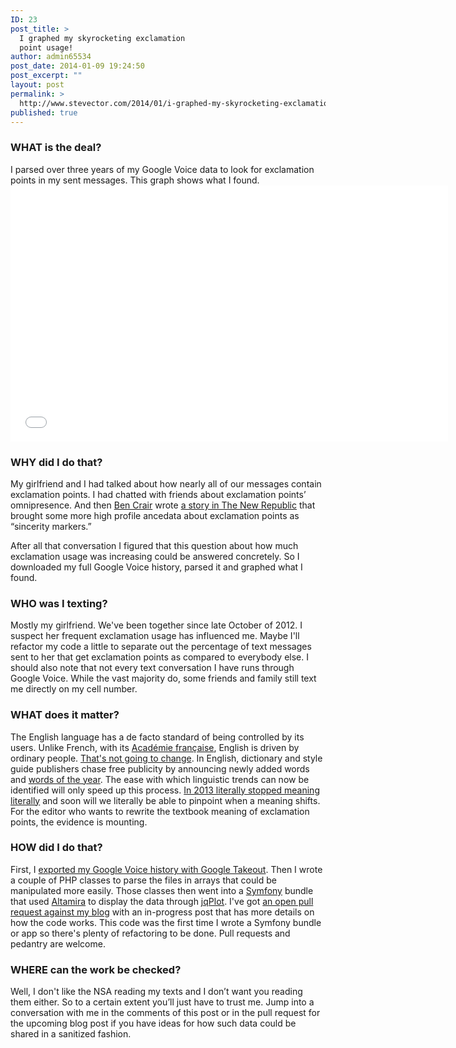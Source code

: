 ```yaml
---
ID: 23
post_title: >
  I graphed my skyrocketing exclamation
  point usage!
author: admin65534
post_date: 2014-01-09 19:24:50
post_excerpt: ""
layout: post
permalink: >
  http://www.stevector.com/2014/01/i-graphed-my-skyrocketing-exclamation-point-usage/
published: true
---
```

<h3>WHAT is the deal?</h3>
I parsed over three years of my Google Voice data to look for exclamation points in my sent messages. This graph shows what I found.

<iframe src="/assets/post_specific/2014/01/google_voice_exclamation/chart.htm" width="700px" height="410px" frameborder="0"></iframe>
<h3>WHY did I do that?</h3>
My girlfriend and I had talked about how nearly all of our messages contain exclamation points.
I had chatted with friends about exclamation points’ omnipresence.
And then <a href="https://twitter.com/bencrair">Ben Crair</a> wrote <a href="http://www.newrepublic.com/article/115726/period-our-simplest-punctuation-mark-has-become-sign-anger">a story in The New Republic</a> that brought some more high profile ancedata about exclamation points as “sincerity markers.”

After all that conversation I figured that this question about how much exclamation usage was increasing could be answered concretely.
So I downloaded my full Google Voice history, parsed it and graphed what I found.
<h3>WHO was I texting?</h3>
Mostly my girlfriend. We've been together since late October of 2012.
I suspect her frequent exclamation usage has influenced me.
Maybe I'll refactor my code a little to separate out the percentage of text messages sent to her that get exclamation points as compared to everybody else.
I should also note that not every text conversation I have runs through Google Voice.
While the vast majority do, some friends and family still text me directly on my cell number.
<h3>WHAT does it matter?</h3>
The English language has a de facto standard of being controlled by its users.
Unlike French, with its <a href="http://en.wikipedia.org/wiki/Acad%C3%A9mie_fran%C3%A7aise">Académie française</a>, English is driven by ordinary people.
<a href="http://www.economist.com/blogs/johnson/2010/06/english_academy">That's not going to change</a>.
In English, dictionary and style guide publishers chase free publicity by announcing newly added words and <a href="http://artsbeat.blogs.nytimes.com/2013/11/19/selfie-trumps-twerk-as-oxford-dictionaries-word-of-the-year/?_r=0">words of the year</a>.
The ease with which linguistic trends can now be identified will only speed up this process.
<a href="http://www.prdaily.com/Main/Articles/15033.aspx#">In 2013 literally stopped meaning literally</a> and soon will we literally be able to pinpoint when a meaning shifts.
For the editor who wants to rewrite the textbook meaning of exclamation points, the evidence is mounting.
<h3>HOW did I do that?</h3>
First, I <a href="http://techcrunch.com/2011/09/06/google-now-lets-you-export-google-voice-data/">exported my Google Voice history with Google Takeout</a>.
Then I wrote a couple of PHP classes to parse the files in arrays that could be manipulated more easily.
Those classes then went into a <a href="http://symfony.com/">Symfony</a> bundle that used <a href="https://github.com/Malwarebytes/Altamira">Altamira</a> to display the data through <a href="http://www.jqplot.com/">jqPlot</a>.
I've got <a href="https://github.com/stevector/stevector.github.io/pull/9">an open pull request against my blog</a> with an in-progress post that has more details on how the code works.
This code was the first time I wrote a Symfony bundle or app so there's plenty of refactoring to be done.
Pull requests and pedantry are welcome.
<h3>WHERE can the work be checked?</h3>
Well, I don't like the NSA reading my texts and I don’t want you reading them either.
So to a certain extent you’ll just have to trust me.
Jump into a conversation with me in the comments of this post or in the pull request for the upcoming blog post if you have ideas for how such data could be shared in a sanitized fashion.